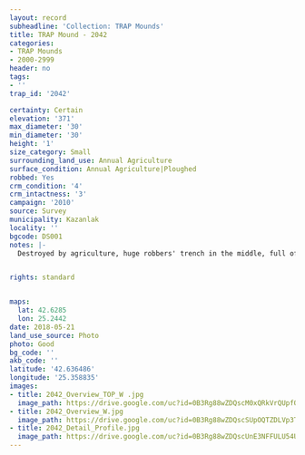 ```yaml
---
layout: record
subheadline: 'Collection: TRAP Mounds'
title: TRAP Mound - 2042
categories:
- TRAP Mounds
- 2000-2999
header: no
tags:
- ''
trap_id: '2042'

certainty: Certain
elevation: '371'
max_diameter: '30'
min_diameter: '30'
height: '1'
size_category: Small
surrounding_land_use: Annual Agriculture
surface_condition: Annual Agriculture|Ploughed
robbed: Yes
crm_condition: '4'
crm_intactness: '3'
campaign: '2010'
source: Survey
municipality: Kazanlak
locality: ''
bgcode: DS001
notes: |-
  Destroyed by agriculture, huge robbers' trench in the middle, full of water, going to the bedrock.


rights: standard


maps:
  lat: 42.6285
  lon: 25.2442
date: 2018-05-21
land_use_source: Photo
photo: Good
bg_code: ''
akb_code: ''
latitude: '42.636486'
longitude: '25.358835'
images:
- title: 2042_Overview_TOP_W .jpg
  image_path: https://drive.google.com/uc?id=0B3Rg88wZDQscM0xQRkVrQUpfOUU
- title: 2042_Overview_W.jpg
  image_path: https://drive.google.com/uc?id=0B3Rg88wZDQscSUpOQTZDLVp3T1k
- title: 2042_Detail_Profile.jpg
  image_path: https://drive.google.com/uc?id=0B3Rg88wZDQscUnE3NFFULU54UEk
---
```

